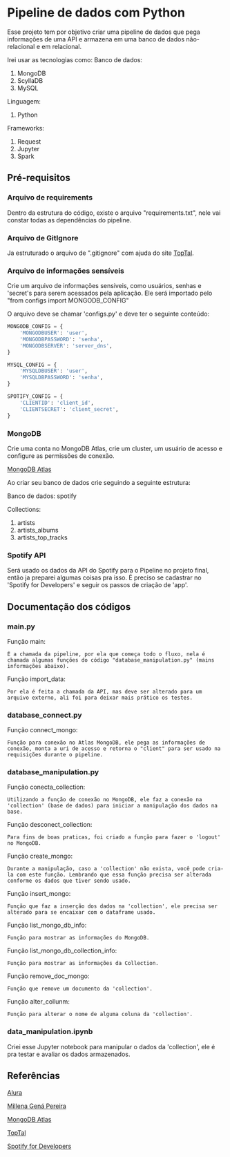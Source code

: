# Pipeline de dados com Python

Esse projeto tem por objetivo criar uma pipeline de dados que pega informações de uma API e armazena em uma banco de dados não-relacional e em relacional.

Irei usar as tecnologias como:
Banco de dados:
1. MongoDB
2. ScyllaDB
3. MySQL

Linguagem:
1. Python

Frameworks:
1. Request
2. Jupyter
3. Spark


## Pré-requisitos

### Arquivo de requirements

Dentro da estrutura do código, existe o arquivo "requirements.txt", nele vai constar todas as dependências do pipeline.

### Arquivo de GitIgnore

Ja estruturado o arquivo de ".gitignore" com ajuda do site [TopTal](https://www.toptal.com/developers/gitignore).

### Arquivo de informações sensíveis
Crie um arquivo de informações sensiveis, como usuários, senhas e 'secret's para serem acessados pela aplicação. Ele será importado pelo "from configs import MONGODB_CONFIG"

O arquivo deve se chamar 'configs.py' e deve ter o seguinte conteúdo:
```python
MONGODB_CONFIG = {
    'MONGODBUSER': 'user',
    'MONGODBPASSWORD': 'senha',
    'MONGODBSERVER': 'server_dns',
}

MYSQL_CONFIG = {
    'MYSQLDBUSER': 'user',
    'MYSQLDBPASSWORD': 'senha',
}

SPOTIFY_CONFIG = {
    'CLIENTID': 'client_id',
    'CLIENTSECRET': 'client_secret',
}
```

### MongoDB
Crie uma conta no MongoDB Atlas, crie um cluster, um usuário de acesso e configure as permissões de conexão.

[MongoDB Atlas](https://www.mongodb.com/cloud/atlas/register)

Ao criar seu banco de dados crie seguindo a seguinte estrutura:

Banco de dados: spotify

Collections:
1. artists
2. artists_albums
3. artists_top_tracks

### Spotify API

Será usado os dados da API do Spotify para o Pipeline no projeto final, então ja preparei algumas coisas pra isso. É preciso se cadastrar no 'Spotify for Developers' e seguir os passos de criação de 'app'.

## Documentação dos códigos

### main.py

Função main:
    
    É a chamada da pipeline, por ela que começa todo o fluxo, nela é chamada algumas funções do código "database_manipulation.py" (mains informações abaixo).

Função import_data:

    Por ela é feita a chamada da API, mas deve ser alterado para um arquivo externo, ali foi para deixar mais prático os testes.


### database_connect.py

Função connect_mongo:

    Função para conexão no Atlas MongoDB, ele pega as informações de conexão, monta a uri de acesso e retorna o "client" para ser usado na requisições durante o pipeline.

### database_manipulation.py

Função conecta_collection:

    Utilizando a função de conexão no MongoDB, ele faz a conexão na 'collection' (base de dados) para iniciar a manipulação dos dados na base.

Função desconect_collection:

    Para fins de boas praticas, foi criado a função para fazer o 'logout' no MongoDB.

Função create_mongo:

    Durante a manipulação, caso a 'collection' não exista, você pode cria-la com este função. Lembrando que essa função precisa ser alterada conforme os dados que tiver sendo usado.

Função insert_mongo:

    Função que faz a inserção dos dados na 'collection', ele precisa ser alterado para se encaixar com o dataframe usado.

Função list_mongo_db_info:

    Função para mostrar as informações do MongoDB.

Função list_mongo_db_collection_info:

    Função para mostrar as informações da Collection.

Função remove_doc_mongo:

    Função que remove um documento da 'collection'.

Função alter_collunm:

    Função para alterar o nome de alguma coluna da 'collection'.


### data_manipulation.ipynb

Criei esse Jupyter notebook para manipular o dados da 'collection', ele é pra testar e avaliar os dados armazenados.

## Referências
[Alura](https://www.alura.com.br/curso-online-pipeline-dados-integrando-python-mongodb-mysql)

[Millena Gená Pereira](https://github.com/millenagena)

[MongoDB Atlas](https://www.mongodb.com/cloud/atlas/register)

[TopTal](https://www.toptal.com/developers/gitignore)

[Spotify for Developers](https://developer.spotify.com/documentation/web-api/reference/get-an-artist)